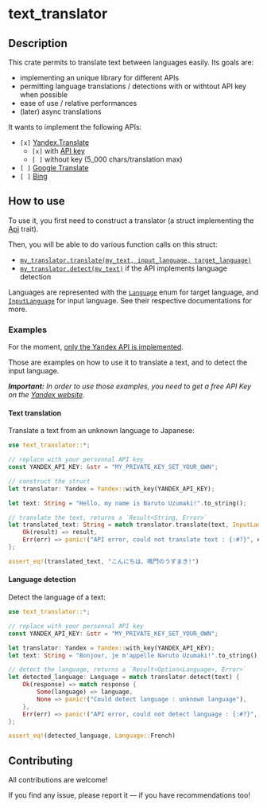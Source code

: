 # text_translator

## Description

This crate permits to translate text between languages easily. Its goals are:

- implementing an unique library for different APIs
- permitting language translations / detections with or withtout API key when possible
- ease of use / relative performances
- (later) async translations

It wants to implement the following APIs:

- `[x]` [Yandex.Translate](https://tech.yandex.com/translate/doc/dg/concepts/about-docpage)
  - `[x]` with [API key](https://translate.yandex.com/developers/keys)
  - `[ ]` without key (5_000 chars/translation max)
- `[ ]` [Google Translate](https://cloud.google.com/translate/docs/)
- `[ ]` [Bing](https://azure.microsoft.com/en-us/services/cognitive-services/translator-text-api/)

## How to use

To use it, you first need to construct a translator (a struct implementing the [Api](https://docs.rs/text-translator/latest/text_translator/trait.Api.html) trait).

Then, you will be able to do various function calls on this struct:

- [`my_translator.translate(my_text, input_language, target_language)`](https://docs.rs/text-translator/latest/text_translator/trait.Api.html#tymethod.translate)
- [`my_translator.detect(my_text)`](https://docs.rs/text-translator/latest/text_translator/trait.ApiDetect.html#tymethod.detect) if the API implements language detection

Languages are represented with the [`Language`](https://docs.rs/text-translator/latest/text_translator/enum.Language.html) enum for target language, and [`InputLanguage`](https://docs.rs/text-translator/latest/text_translator/enum.InputLanguage.html) for input language.
See their respective documentations for more.

### Examples

For the moment, [only the Yandex API is implemented](https://docs.rs/text-translator/latest/text_translator/struct.Yandex.html).

Those are examples on how to use it to translate a text, and to detect the input language.

*__Important:__ In order to use those examples, you need to get a free API Key on the [Yandex website](https://translate.yandex.com/developers/keys)*.

#### Text translation

Translate a text from an unknown language to Japanese:

```rust
use text_translator::*;

// replace with your personnal API key
const YANDEX_API_KEY: &str = "MY_PRIVATE_KEY_SET_YOUR_OWN";

// construct the struct
let translator: Yandex = Yandex::with_key(YANDEX_API_KEY);

let text: String = "Hello, my name is Naruto Uzumaki!".to_string();

// translate the text, returns a `Result<String, Error>`
let translated_text: String = match translator.translate(text, InputLanguage::Automatic, Language::Japanese) {
    Ok(result) => result,
    Err(err) => panic!("API error, could not translate text : {:#?}", err)
};

assert_eq!(translated_text, "こんにちは、鳴門のうずまき!")
```

#### Language detection

Detect the language of a text:

```rust
use text_translator::*;

// replace with your personnal API key
const YANDEX_API_KEY: &str = "MY_PRIVATE_KEY_SET_YOUR_OWN";

let translator: Yandex = Yandex::with_key(YANDEX_API_KEY);
let text: String = "Bonjour, je m'appelle Naruto Uzumaki!".to_string();

// detect the language, returns a `Result<Option<Language>, Error>`
let detected_language: Language = match translator.detect(text) {
    Ok(response) => match response {
        Some(language) => language,
        None => panic!("Could detect language : unknown language"),
    },
    Err(err) => panic!("API error, could not detect language : {:#?}", err)
};

assert_eq!(detected_language, Language::French)
```

## Contributing

All contributions are welcome!

If you find any issue, please report it — if you have recommendations too!
